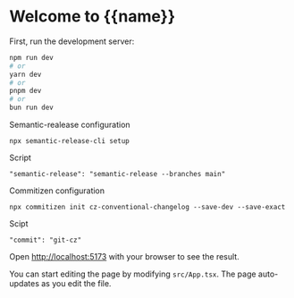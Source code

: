 # Welcome to {{name}}

First, run the development server:

```bash
npm run dev
# or
yarn dev
# or
pnpm dev
# or
bun run dev
```

Semantic-realease configuration

```
npx semantic-release-cli setup
```

Script

```
"semantic-release": "semantic-release --branches main"
```

Commitizen configuration

```
npx commitizen init cz-conventional-changelog --save-dev --save-exact
```

Scipt

```
"commit": "git-cz"
```

Open [http://localhost:5173](http://localhost:5173) with your browser to see the result.

You can start editing the page by modifying `src/App.tsx`. The page auto-updates as you edit the file.
